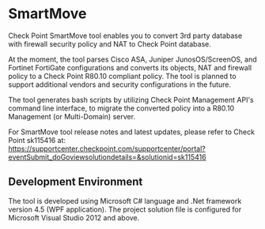 # SmartMove
Check Point SmartMove tool enables you to convert 3rd party database with firewall security policy and NAT to Check Point database.

At the moment, the tool parses Cisco ASA, Juniper JunosOS/ScreenOS, and Fortinet FortiGate configurations and converts its objects, NAT and firewall policy to a Check Point R80.10 compliant policy. The tool is planned to support additional vendors and security configurations in the future.

The tool generates bash scripts by utilizing Check Point Management API's command line interface, to migrate the converted policy into a R80.10 Management (or Multi-Domain) server.

For SmartMove tool release notes and latest updates, please refer to Check Point sk115416 at:
https://supportcenter.checkpoint.com/supportcenter/portal?eventSubmit_doGoviewsolutiondetails=&solutionid=sk115416

## Development Environment
The tool is developed using Microsoft C# language and .Net framework version 4.5 (WPF application). The project solution file is configured for Microsoft Visual Studio 2012 and above.
